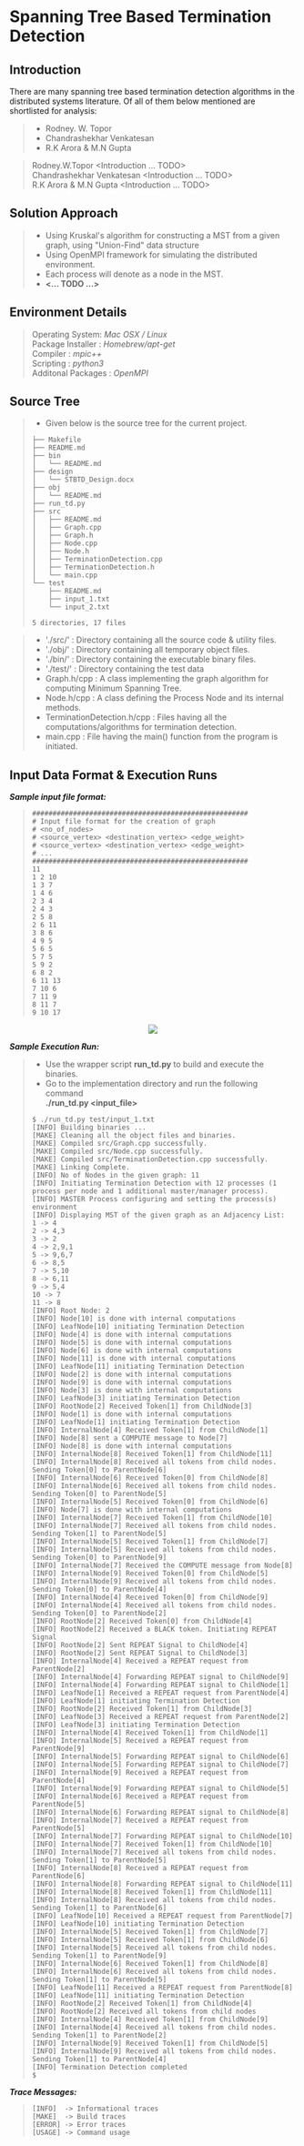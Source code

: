 
# Spanning Tree Based Termination Detection

## Introduction
There are many spanning tree based termination detection algorithms in the distributed systems literature. Of all of them below mentioned are shortlisted for analysis:
>- Rodney. W. Topor
>- Chandrashekhar Venkatesan
>- R.K Arora & M.N Gupta

> Rodney.W.Topor <Introduction ... TODO>  
> Chandrashekhar Venkatesan <Introduction ... TODO>  
> R.K Arora & M.N Gupta <Introduction ... TODO>  

## Solution Approach
>- Using Kruskal's algorithm for constructing a MST from a given graph, using "Union-Find" data structure
>- Using OpenMPI framework for simulating the distributed environment.
>- Each process will denote as a node in the MST.
>- **<... TODO ...\>**

## Environment Details
> Operating System:  _Mac OSX / Linux_  
> Package Installer : _Homebrew/apt-get_  
> Compiler : _mpic++_  
> Scripting : _python3_  
> Additonal Packages : _OpenMPI_  

## Source Tree
>- Given below is the source tree for the current project.
>```
> ├── Makefile
> ├── README.md
> ├── bin
> │   └── README.md
> ├── design
> │   └── STBTD_Design.docx
> ├── obj
> │   └── README.md
> ├── run_td.py
> ├── src
> │   ├── README.md
> │   ├── Graph.cpp
> │   ├── Graph.h
> │   ├── Node.cpp
> │   ├── Node.h
> │   ├── TerminationDetection.cpp
> │   ├── TerminationDetection.h
> │   └── main.cpp
> └── test
>     ├── README.md
>     ├── input_1.txt
>     └── input_2.txt
>
> 5 directories, 17 files
>```

>- './src/' : Directory containing all the source code & utility files.
>- './obj/' : Directory containing all temporary object files.
>- './bin/' : Directory containing the executable binary files.
>- './test/' : Directory containing the test data
>- Graph.h/cpp : A class implementing the graph algorithm for computing Minimum Spanning Tree.
>- Node.h/cpp  : A class defining the Process Node and its internal methods.
>- TerminationDetection.h/cpp : Files having all the computations/algorithms for termination detection.
>- main.cpp : File having the main() function from the program is initiated.

## Input Data Format & Execution Runs

**_Sample input file format:_**
>```
> #####################################################
> # Input file format for the creation of graph
> # <no_of_nodes>
> # <source_vertex> <destination_vertex> <edge_weight>
> # <source_vertex> <destination_vertex> <edge_weight>
> # ...
> #####################################################
> 11
> 1 2 10
> 1 3 7
> 1 4 6
> 2 3 4
> 2 4 3
> 2 5 8
> 2 6 11
> 3 8 6
> 4 9 5
> 5 6 5
> 5 7 5
> 5 9 2
> 6 8 2
> 6 11 13
> 7 10 6
> 7 11 9
> 8 11 7
> 9 10 17
>```

<p align="center">
  <img src="./implementation/test/sttd_graph_mst.jpg" />
</p>

**_Sample Execution Run:_**
>- Use the wrapper script **run_td.py** to build and execute the binaries.
>- Go to the implementation directory and run the following command  
> **./run_td.py <input_file\>**
>
>```
> $ ./run_td.py test/input_1.txt
> [INFO] Building binaries ...
> [MAKE] Cleaning all the object files and binaries.
> [MAKE] Compiled src/Graph.cpp successfully.
> [MAKE] Compiled src/Node.cpp successfully.
> [MAKE] Compiled src/TerminationDetection.cpp successfully.
> [MAKE] Linking Complete.
> [INFO] No of Nodes in the given graph: 11
> [INFO] Initiating Termination Detection with 12 processes (1 process per node and 1 additional master/manager process).
> [INFO] MASTER Process configuring and setting the process(s) environment
> [INFO] Displaying MST of the given graph as an Adjacency List:
> 1 -> 4
> 2 -> 4,3
> 3 -> 2
> 4 -> 2,9,1
> 5 -> 9,6,7
> 6 -> 8,5
> 7 -> 5,10
> 8 -> 6,11
> 9 -> 5,4
> 10 -> 7
> 11 -> 8
> [INFO] Root Node: 2
> [INFO] Node[10] is done with internal computations
> [INFO] LeafNode[10] initiating Termination Detection
> [INFO] Node[4] is done with internal computations
> [INFO] Node[5] is done with internal computations
> [INFO] Node[6] is done with internal computations
> [INFO] Node[11] is done with internal computations
> [INFO] LeafNode[11] initiating Termination Detection
> [INFO] Node[2] is done with internal computations
> [INFO] Node[9] is done with internal computations
> [INFO] Node[3] is done with internal computations
> [INFO] LeafNode[3] initiating Termination Detection
> [INFO] RootNode[2] Received Token[1] from ChildNode[3]
> [INFO] Node[1] is done with internal computations
> [INFO] LeafNode[1] initiating Termination Detection
> [INFO] InternalNode[4] Received Token[1] from ChildNode[1]
> [INFO] Node[8] sent a COMPUTE message to Node[7]
> [INFO] Node[8] is done with internal computations
> [INFO] InternalNode[8] Received Token[1] from ChildNode[11]
> [INFO] InternalNode[8] Received all tokens from child nodes. Sending Token[0] to ParentNode[6]
> [INFO] InternalNode[6] Received Token[0] from ChildNode[8]
> [INFO] InternalNode[6] Received all tokens from child nodes. Sending Token[0] to ParentNode[5]
> [INFO] InternalNode[5] Received Token[0] from ChildNode[6]
> [INFO] Node[7] is done with internal computations
> [INFO] InternalNode[7] Received Token[1] from ChildNode[10]
> [INFO] InternalNode[7] Received all tokens from child nodes. Sending Token[1] to ParentNode[5]
> [INFO] InternalNode[5] Received Token[1] from ChildNode[7]
> [INFO] InternalNode[5] Received all tokens from child nodes. Sending Token[0] to ParentNode[9]
> [INFO] InternalNode[7] Received the COMPUTE message from Node[8]
> [INFO] InternalNode[9] Received Token[0] from ChildNode[5]
> [INFO] InternalNode[9] Received all tokens from child nodes. Sending Token[0] to ParentNode[4]
> [INFO] InternalNode[4] Received Token[0] from ChildNode[9]
> [INFO] InternalNode[4] Received all tokens from child nodes. Sending Token[0] to ParentNode[2]
> [INFO] RootNode[2] Received Token[0] from ChildNode[4]
> [INFO] RootNode[2] Received a BLACK token. Initiating REPEAT Signal
> [INFO] RootNode[2] Sent REPEAT Signal to ChildNode[4]
> [INFO] RootNode[2] Sent REPEAT Signal to ChildNode[3]
> [INFO] InternalNode[4] Received a REPEAT request from ParentNode[2]
> [INFO] InternalNode[4] Forwarding REPEAT signal to ChildNode[9]
> [INFO] InternalNode[4] Forwarding REPEAT signal to ChildNode[1]
> [INFO] LeafNode[1] Received a REPEAT request from ParentNode[4]
> [INFO] LeafNode[1] initiating Termination Detection
> [INFO] RootNode[2] Received Token[1] from ChildNode[3]
> [INFO] LeafNode[3] Received a REPEAT request from ParentNode[2]
> [INFO] LeafNode[3] initiating Termination Detection
> [INFO] InternalNode[4] Received Token[1] from ChildNode[1]
> [INFO] InternalNode[5] Received a REPEAT request from ParentNode[9]
> [INFO] InternalNode[5] Forwarding REPEAT signal to ChildNode[6]
> [INFO] InternalNode[5] Forwarding REPEAT signal to ChildNode[7]
> [INFO] InternalNode[9] Received a REPEAT request from ParentNode[4]
> [INFO] InternalNode[9] Forwarding REPEAT signal to ChildNode[5]
> [INFO] InternalNode[6] Received a REPEAT request from ParentNode[5]
> [INFO] InternalNode[6] Forwarding REPEAT signal to ChildNode[8]
> [INFO] InternalNode[7] Received a REPEAT request from ParentNode[5]
> [INFO] InternalNode[7] Forwarding REPEAT signal to ChildNode[10]
> [INFO] InternalNode[7] Received Token[1] from ChildNode[10]
> [INFO] InternalNode[7] Received all tokens from child nodes. Sending Token[1] to ParentNode[5]
> [INFO] InternalNode[8] Received a REPEAT request from ParentNode[6]
> [INFO] InternalNode[8] Forwarding REPEAT signal to ChildNode[11]
> [INFO] InternalNode[8] Received Token[1] from ChildNode[11]
> [INFO] InternalNode[8] Received all tokens from child nodes. Sending Token[1] to ParentNode[6]
> [INFO] LeafNode[10] Received a REPEAT request from ParentNode[7]
> [INFO] LeafNode[10] initiating Termination Detection
> [INFO] InternalNode[5] Received Token[1] from ChildNode[7]
> [INFO] InternalNode[5] Received Token[1] from ChildNode[6]
> [INFO] InternalNode[5] Received all tokens from child nodes. Sending Token[1] to ParentNode[9]
> [INFO] InternalNode[6] Received Token[1] from ChildNode[8]
> [INFO] InternalNode[6] Received all tokens from child nodes. Sending Token[1] to ParentNode[5]
> [INFO] LeafNode[11] Received a REPEAT request from ParentNode[8]
> [INFO] LeafNode[11] initiating Termination Detection
> [INFO] RootNode[2] Received Token[1] from ChildNode[4]
> [INFO] RootNode[2] Received all tokens from child nodes
> [INFO] InternalNode[4] Received Token[1] from ChildNode[9]
> [INFO] InternalNode[4] Received all tokens from child nodes. Sending Token[1] to ParentNode[2]
> [INFO] InternalNode[9] Received Token[1] from ChildNode[5]
> [INFO] InternalNode[9] Received all tokens from child nodes. Sending Token[1] to ParentNode[4]
> [INFO] Termination Detection completed
> $
>```

**_Trace Messages:_**
>```
> [INFO]  -> Informational traces
> [MAKE]  -> Build traces
> [ERROR] -> Error traces
> [USAGE] -> Command usage
>```
